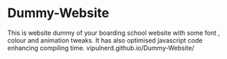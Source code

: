 # Dummy-Website
This is website dummy of your boarding school  website with some font , colour and animation tweaks. It has also optimised javascript code enhancing compiling time.
vipulnerd.github.io/Dummy-Website/
